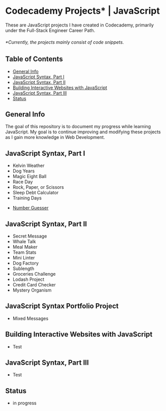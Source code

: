 # Codecademy Projects\* | JavaScript

These are JavaScript projects I have created in Codecademy, primarily under the Full-Stack Engineer Career Path.

###### \*Currently, the projects mainly consist of code snippets.

## Table of Contents

- [General Info](#general-info)
- [JavaScript Syntax, Part I](#javascript-syntax-part-i)
- [JavaScript Syntax, Part II](#javascript-syntax-part-ii)
- [Building Interactive Websites with JavaScript](#building-interactive-websites-with-javascript)
- [JavaScript Syntax, Part III](#javascript-syntax-part-iii)
- [Status](#status)

## General Info

The goal of this repository is to document my progress while learning JavaScript. My goal is to continue improving and modifying these projects as I gain more knowledge in Web Development.

## JavaScript Syntax, Part I

- Kelvin Weather
- Dog Years
- Magic Eight Ball
- Race Day
- Rock, Paper, or Scissors
- Sleep Debt Calculator
- Training Days

* [Number Guesser](https://jcainuk.github.io/JavaScript-Codecademy-Projects/Number%20Guesser/)

## JavaScript Syntax, Part II

- Secret Message
- Whale Talk
- Meal Maker
- Team Stats
- Mini Linter
- Dog Factory
- Sublength
- Groceries Challenge
- Lodash Project
- Credit Card Checker
- Mystery Organism

## JavaScript Syntax Portfolio Project

- Mixed Messages

## Building Interactive Websites with JavaScript

- Test

## JavaScript Syntax, Part III

- Test

## Status

- in progress
